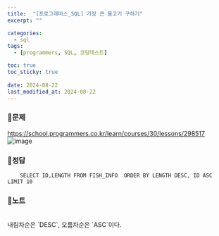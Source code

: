 ```yaml
---
title:  "[프로그래머스_SQL] 가장 큰 물고기 구하기"
excerpt: ""

categories:
  - sql
tags:
  - [programmers, SQL, 코딩테스트]

toc: true
toc_sticky: true
 
date: 2024-08-22
last_modified_at: 2024-08-22
---
```


### 📜문제
<https://school.programmers.co.kr/learn/courses/30/lessons/298517>  
![image](https://github.com/user-attachments/assets/ceb2c527-1c77-4ac0-9bb7-e29b99440ef6)
  
### 📜정답
```
    SELECT ID,LENGTH FROM FISH_INFO  ORDER BY LENGTH DESC, ID ASC LIMIT 10
```
  
### 📜노트
<br>
내림차순은 `DESC`, 오름차순은 `ASC`이다.

